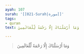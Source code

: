 ```yaml
---
ayah: 107
surah: '[[021-Surah|سورة]]'
tags:
- quran
text: وَمَا أَرْسَلْنَاكَ إِلَّا رَحْمَةً لِّلْعَالَمِينَ

---
```

> وَمَا أَرْسَلْنَاكَ إِلَّا رَحْمَةً لِّلْعَالَمِينَ

